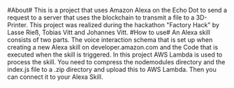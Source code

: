 #About#
This is a project that uses Amazon Alexa on the Echo Dot to send a request to a server that uses the blockchain to transmit a file to a 3D-Printer. This project was realized during the hackathon "Factory Hack" by Lasse Rieß, Tobias Vitt and Johannes Vitt. 
#How to use#
An Alexa skill consists of two parts. The voice interaction schema that is set up when creating a new Alexa skill on developer.amazon.com and the Code that is executed when the skill is triggered. In this project AWS Lambda is used to process the skill. You need to compress the nodemodules directory and the index.js file to a .zip directory and upload this to AWS Lambda. Then you can connect it to your Alexa Skill.
